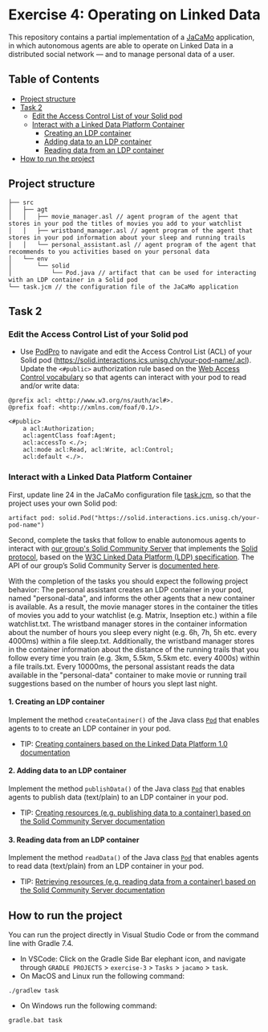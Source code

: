 # Exercise 4: Operating on Linked Data 

This repository contains a partial implementation of a [JaCaMo](https://github.com/jacamo-lang/jacamo) application, in which autonomous agents are able to operate on Linked Data in a distributed social network — and to manage personal data of a user.

## Table of Contents
- [Project structure](#project-structure)
- [Task 2](#task-2)
  - [Edit the Access Control List of your Solid pod](#edit-the-access-control-list-of-your-solid-pod)
  - [Interact with a Linked Data Platform Container](#interact-with-a-linked-data-platform-container)
    - [Creating an LDP container](#1-creating-an-ldp-container)
    - [Adding data to an LDP container](#2-adding-data-to-an-ldp-container)
    - [Reading data from an LDP container](#3-reading-data-from-an-ldp-container)
- [How to run the project](#how-to-run-the-project)


## Project structure
```
├── src
│   ├── agt
│   │   ├── movie_manager.asl // agent program of the agent that stores in your pod the titles of movies you add to your watchlist
│   │   ├── wristband_manager.asl // agent program of the agent that stores in your pod information about your sleep and running trails
│   │   └── personal_assistant.asl // agent program of the agent that recommends to you activities based on your personal data
│   └── env
│       └── solid
│           └── Pod.java // artifact that can be used for interacting with an LDP container in a Solid pod
└── task.jcm // the configuration file of the JaCaMo application
```

## Task 2 
### Edit the Access Control List of your Solid pod
- Use [PodPro](https://podpro.dev/) to navigate and edit the Access Control List (ACL) of your Solid pod (https://solid.interactions.ics.unisg.ch/your-pod-name/.acl). Update the `<#public>` authorization rule based on the [Web Access Control vocabulary](https://solid.github.io/web-access-control-spec/#authorization-rule) so that agents can interact with your pod to read and/or write data:
```
@prefix acl: <http://www.w3.org/ns/auth/acl#>.
@prefix foaf: <http://xmlns.com/foaf/0.1/>.

<#public>
    a acl:Authorization;
    acl:agentClass foaf:Agent;
    acl:accessTo <./>;
    acl:mode acl:Read, acl:Write, acl:Control;
    acl:default <./>.
```

### Interact with a Linked Data Platform Container
First, update line 24 in the JaCaMo configuration file [task.jcm](task.jcm), so that the project uses your own Solid pod:
```
artifact pod: solid.Pod("https://solid.interactions.ics.unisg.ch/your-pod-name")
```

Second, complete the tasks that follow to enable autonomous agents to interact with [our group's Solid Community Server](https://solid.interactions.ics.unisg.ch/) that implements the [Solid protocol](https://solidproject.org/TR/protocol), based on the [W3C Linked Data Platform (LDP) specification](https://www.w3.org/TR/ldp/). The API of our group’s Solid Community Server is [documented here](https://communitysolidserver.github.io/CommunitySolidServer/5.x/).

With the completion of the tasks you should expect the following project behavior: The personal assistant creates an LDP container in your pod, named "personal-data", and informs the other agents that a new container is available. As a result, the movie manager stores in the container the titles of movies you add to your watchlist (e.g. Matrix, Inseption etc.) within a file watchlist.txt. The wristband manager stores in the container information about the number of hours you sleep every night (e.g. 6h, 7h, 5h etc. every 4000ms) within a file sleep.txt. Additionally, the wristband manager stores in the container information about the distance of the running trails that you follow every time you train (e.g. 3km, 5.5km, 5.5km etc. every 4000s) within a file trails.txt. Every 10000ms, the personal assistant reads the data available in the "personal-data" container to make movie or running trail suggestions based on the number of hours you slept last night. 

#### 1. Creating an LDP container
Implement the method `createContainer()` of the Java class [`Pod`](src/env/solid/Pod.java) that enables agents to to create an LDP container in your pod.
- TIP: [Creating containers based on the Linked Data Platform 1.0 documentation](https://www.w3.org/TR/ldp-primer/#creating-containers-and-structural-hierarchy)

#### 2. Adding data to an LDP container
Implement the method `publishData()` of the Java class [`Pod`](src/env/solid/Pod.java) that enables agents to publish data (text/plain) to an LDP container in your pod.
- TIP: [Creating resources (e.g. publishing data to a container) based on the Solid Community Server documentation](https://communitysolidserver.github.io/CommunitySolidServer/5.x/usage/example-requests/#put-creating-resources-for-a-given-url)

#### 3. Reading data from an LDP container
Implement the method `readData()` of the Java class [`Pod`](src/env/solid/Pod.java) that enables agents to read data (text/plain) from an LDP container in your pod.
- TIP: [Retrieving resources (e.g. reading data from a container) based on the Solid Community Server documentation](https://communitysolidserver.github.io/CommunitySolidServer/5.x/usage/example-requests/#get-retrieving-resources)
   
## How to run the project
You can run the project directly in Visual Studio Code or from the command line with Gradle 7.4.
- In VSCode:  Click on the Gradle Side Bar elephant icon, and navigate through `GRADLE PROJECTS` > `exercise-3` > `Tasks` > `jacamo` > `task`.
- On MacOS and Linux run the following command:
```shell
./gradlew task
```
- On Windows run the following command:
```shell
gradle.bat task
```
